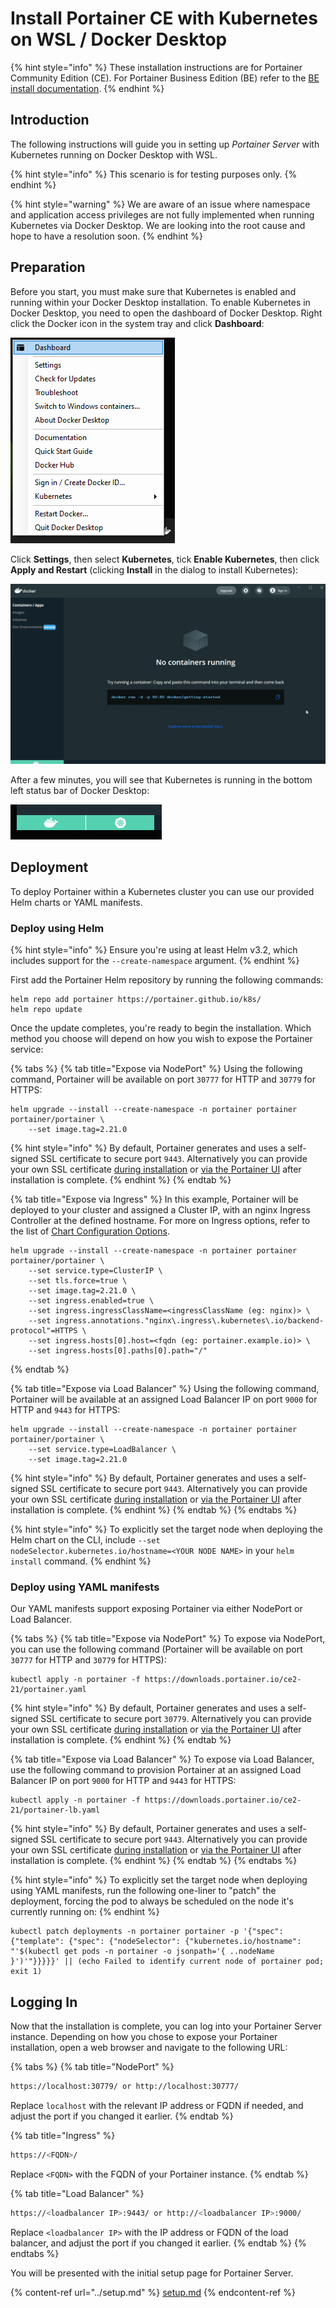 # Install Portainer CE with Kubernetes on WSL / Docker Desktop

{% hint style="info" %}
These installation instructions are for Portainer Community Edition (CE). For Portainer Business Edition (BE) refer to the [BE install documentation](../../../install/server/kubernetes/wsl.md).
{% endhint %}

## Introduction

The following instructions will guide you in setting up _Portainer Server_ with Kubernetes running on Docker Desktop with WSL.

{% hint style="info" %}
This scenario is for testing purposes only.
{% endhint %}

{% hint style="warning" %}
We are aware of an issue where namespace and application access privileges are not fully implemented when running Kubernetes via Docker Desktop. We are looking into the root cause and hope to have a resolution soon.
{% endhint %}

## Preparation

Before you start, you must make sure that Kubernetes is enabled and running within your Docker Desktop installation. To enable Kubernetes in Docker Desktop, you need to open the dashboard of Docker Desktop. Right click the Docker icon in the system tray and click **Dashboard**:

![](../../../../.gitbook/assets/kube-wsl-1.png)

Click **Settings**, then select **Kubernetes**, tick **Enable Kubernetes**, then click **Apply and Restart** (clicking **Install** in the dialog to install Kubernetes):

![](../../../../.gitbook/assets/kube-wsl-2.gif)

After a few minutes, you will see that Kubernetes is running in the bottom left status bar of Docker Desktop:

![Docker is on the left, Kubernetes is on the right](../../../../.gitbook/assets/kube-wsl-4.png)

## Deployment

To deploy Portainer within a Kubernetes cluster you can use our provided Helm charts or YAML manifests.

### Deploy using Helm

{% hint style="info" %}
Ensure you're using at least Helm v3.2, which includes support for the `--create-namespace` argument.
{% endhint %}

First add the Portainer Helm repository by running the following commands:

```
helm repo add portainer https://portainer.github.io/k8s/
helm repo update
```

Once the update completes, you're ready to begin the installation. Which method you choose will depend on how you wish to expose the Portainer service:

{% tabs %}
{% tab title="Expose via NodePort" %}
Using the following command, Portainer will be available on port `30777` for HTTP and `30779` for HTTPS:

```
helm upgrade --install --create-namespace -n portainer portainer portainer/portainer \
    --set image.tag=2.21.0
```

{% hint style="info" %}
By default, Portainer generates and uses a self-signed SSL certificate to secure port `9443`. Alternatively you can provide your own SSL certificate [during installation](../../../../advanced-topics/ssl.md#using-your-own-ssl-certificate-on-kubernetes-via-helm) or [via the Portainer UI](https://app.gitbook.com/admin/settings#ssl-certificate) after installation is complete.
{% endhint %}
{% endtab %}

{% tab title="Expose via Ingress" %}
In this example, Portainer will be deployed to your cluster and assigned a Cluster IP, with an nginx Ingress Controller at the defined hostname. For more on Ingress options, refer to the list of [Chart Configuration Options](../../../../advanced-topics/helm-chart-configuration-options.md).

```
helm upgrade --install --create-namespace -n portainer portainer portainer/portainer \
    --set service.type=ClusterIP \
    --set tls.force=true \
    --set image.tag=2.21.0 \
    --set ingress.enabled=true \
    --set ingress.ingressClassName=<ingressClassName (eg: nginx)> \
    --set ingress.annotations."nginx\.ingress\.kubernetes\.io/backend-protocol"=HTTPS \
    --set ingress.hosts[0].host=<fqdn (eg: portainer.example.io)> \
    --set ingress.hosts[0].paths[0].path="/"
```
{% endtab %}

{% tab title="Expose via Load Balancer" %}
Using the following command, Portainer will be available at an assigned Load Balancer IP on port `9000` for HTTP and `9443` for HTTPS:

```
helm upgrade --install --create-namespace -n portainer portainer portainer/portainer \
    --set service.type=LoadBalancer \
    --set image.tag=2.21.0
```

{% hint style="info" %}
By default, Portainer generates and uses a self-signed SSL certificate to secure port `9443`. Alternatively you can provide your own SSL certificate [during installation](../../../../advanced-topics/ssl.md#using-your-own-ssl-certificate-on-kubernetes-via-helm) or [via the Portainer UI](https://app.gitbook.com/admin/settings#ssl-certificate) after installation is complete.
{% endhint %}
{% endtab %}
{% endtabs %}

{% hint style="info" %}
To explicitly set the target node when deploying the Helm chart on the CLI, include `--set nodeSelector.kubernetes.io/hostname=<YOUR NODE NAME>` in your `helm install` command.
{% endhint %}

### Deploy using YAML manifests

Our YAML manifests support exposing Portainer via either NodePort or Load Balancer.

{% tabs %}
{% tab title="Expose via NodePort" %}
To expose via NodePort, you can use the following command (Portainer will be available on port `30777`  for HTTP and `30779` for  HTTPS):

```
kubectl apply -n portainer -f https://downloads.portainer.io/ce2-21/portainer.yaml
```

{% hint style="info" %}
By default, Portainer generates and uses a self-signed SSL certificate to secure port `30779`. Alternatively you can provide your own SSL certificate [during installation](../../../../advanced-topics/ssl.md#using-your-own-ssl-certificate-on-kubernetes-via-helm) or [via the Portainer UI](../../../../administering-portainer/settings/#ssl-certificate) after installation is complete.
{% endhint %}
{% endtab %}

{% tab title="Expose via Load Balancer" %}
To expose via Load Balancer, use the following command to provision Portainer at an assigned Load Balancer IP on port `9000` for HTTP and `9443` for HTTPS:

```
kubectl apply -n portainer -f https://downloads.portainer.io/ce2-21/portainer-lb.yaml
```

{% hint style="info" %}
By default, Portainer generates and uses a self-signed SSL certificate to secure port `9443`. Alternatively you can provide your own SSL certificate [during installation](../../../../advanced-topics/ssl.md#using-your-own-ssl-certificate-on-kubernetes-via-helm) or [via the Portainer UI](../../../../administering-portainer/settings/#ssl-certificate) after installation is complete.
{% endhint %}
{% endtab %}
{% endtabs %}

{% hint style="info" %}
To explicitly set the target node when deploying using YAML manifests, run the following one-liner to "patch" the deployment, forcing the pod to always be scheduled on the node it's currently running on:
{% endhint %}

```
kubectl patch deployments -n portainer portainer -p '{"spec": {"template": {"spec": {"nodeSelector": {"kubernetes.io/hostname": "'$(kubectl get pods -n portainer -o jsonpath='{ ..nodeName }')'"}}}}}' || (echo Failed to identify current node of portainer pod; exit 1)
```

## Logging In

Now that the installation is complete, you can log into your Portainer Server instance. Depending on how you chose to expose your Portainer installation, open a web browser and navigate to the following URL:

{% tabs %}
{% tab title="NodePort" %}
```bash
https://localhost:30779/ or http://localhost:30777/
```

Replace `localhost` with the relevant IP address or FQDN if needed, and adjust the port if you changed it earlier.
{% endtab %}

{% tab title="Ingress" %}
```bash
https://<FQDN>/
```

Replace `<FQDN>` with the FQDN of your Portainer instance.
{% endtab %}

{% tab title="Load Balancer" %}
```bash
https://<loadbalancer IP>:9443/ or http://<loadbalancer IP>:9000/
```

Replace `<loadbalancer IP>` with the IP address or FQDN of the load balancer, and adjust the port if you changed it earlier.
{% endtab %}
{% endtabs %}

You will be presented with the initial setup page for Portainer Server.

{% content-ref url="../setup.md" %}
[setup.md](../setup.md)
{% endcontent-ref %}
